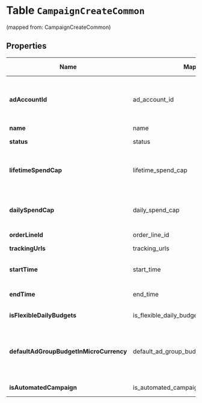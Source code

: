 
# Table `CampaignCreateCommon`
(mapped from: CampaignCreateCommon)

## Properties
Name | Mapping | SQL Type | Default | Type | Description | Notes
---- | ------- | -------- | ------- | ---- | ----------- | -----
**adAccountId** | ad_account_id | text |  | **kotlin.String** | Campaign&#39;s Advertiser ID. If you want to create a campaign in a Business Account shared account you need to specify the Business Access advertiser ID in both the query path param as well as the request body schema. |  [optional]
**name** | name | text |  | **kotlin.String** | Campaign name. |  [optional]
**status** | status | long |  | [**EntityStatus**](EntityStatus.md) |  |  [optional] [foreignkey]
**lifetimeSpendCap** | lifetime_spend_cap | int |  | **kotlin.Int** | Campaign total spending cap. Required for Campaign Budget Optimization (CBO) campaigns. This and \&quot;daily_spend_cap\&quot; cannot be set at the same time. |  [optional]
**dailySpendCap** | daily_spend_cap | int |  | **kotlin.Int** | Campaign daily spending cap. Required for Campaign Budget Optimization (CBO) campaigns. This and \&quot;lifetime_spend_cap\&quot; cannot be set at the same time. |  [optional]
**orderLineId** | order_line_id | text |  | **kotlin.String** | Order line ID that appears on the invoice. |  [optional]
**trackingUrls** | tracking_urls | long |  | [**TrackingUrls**](TrackingUrls.md) |  |  [optional] [foreignkey]
**startTime** | start_time | int |  | **kotlin.Int** | Campaign start time. Unix timestamp in seconds. Only used for Campaign Budget Optimization (CBO) campaigns. |  [optional]
**endTime** | end_time | int |  | **kotlin.Int** | Campaign end time. Unix timestamp in seconds. Only used for Campaign Budget Optimization (CBO) campaigns. |  [optional]
**isFlexibleDailyBudgets** | is_flexible_daily_budgets | boolean |  | **kotlin.Boolean** | Determine if a campaign has flexible daily budgets setup. |  [optional]
**defaultAdGroupBudgetInMicroCurrency** | default_ad_group_budget_in_micro_currency | int |  | **kotlin.Int** | When transitioning from campaign budget optimization to non-campaign budget optimization, the default_ad_group_budget_in_micro_currency will propagate to each child ad groups daily budget. Unit is micro currency of the associated advertiser account. |  [optional]
**isAutomatedCampaign** | is_automated_campaign | boolean |  | **kotlin.Boolean** | Specifies whether the campaign was created in the automated campaign flow |  [optional]














